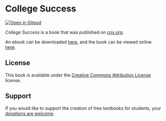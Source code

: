 # College Success

[![Open in Gitpod](https://gitpod.io/button/open-in-gitpod.svg)](https://gitpod.io/from-referrer/)

_College Success_ is a book that was published on [cnx.org](https://cnx.org/).

An ebook can be downloaded [here](https://github.com/cnx-user-books/cnxbook-cosu/releases/latest), and the book can be viewed online [here](https://github.com/cnx-user-books/cnxbook-cosu/releases/latest).

## License
This book is available under the [Creative Commons Attribution License](./LICENSE) license.

## Support
If you would like to support the creation of free textbooks for students, your [donations are welcome](https://riceconnect.rice.edu/donation/support-openstax-banner).
